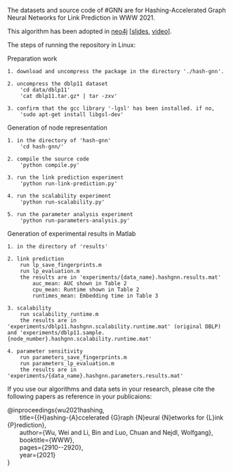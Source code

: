 The datasets and source code of #GNN are for Hashing-Accelerated Graph Neural Networks for Link Prediction in WWW 2021.

This algorithm has been adopted in [neo4j](https://neo4j.com/docs/graph-data-science/current/machine-learning/node-embeddings/hashgnn/) [[slides](https://archive.fosdem.org/2023/schedule/event/graph_hashgnn/attachments/slides/5992/export/events/attachments/graph_hashgnn/slides/5992/HashGNN_FOSDEM_slides.pdf), [video](https://www.youtube.com/watch?v=fccFuyjNEcM&t=621s)].

The steps of running the repository in Linux:

Preparation work

    1. download and uncompress the package in the directory './hash-gnn'. 

    2. uncompress the dblp11 dataset
        'cd data/dblp11'
        'cat dblp11.tar.gz* | tar -zxv'

    3. confirm that the gcc library '-lgsl' has been installed. if no,
        'sudo apt-get install libgsl-dev'


Generation of node representation

    1. in the directory of 'hash-gnn'
        'cd hash-gnn/'

    2. compile the source code
        'python compile.py'

    3. run the link prediction experiment
        'python run-link-prediction.py'

    4. run the scalability experiment
        'python run-scalability.py'

    5. run the parameter analysis experiment
        'python run-parameters-analysis.py'

Generation of experimental results in Matlab

    1. in the directory of 'results'

    2. link prediction
        run lp_save_fingerprints.m
        run lp_evaluation.m
        the results are in 'experiments/{data_name}.hashgnn.results.mat'
            auc_mean: AUC shown in Table 2
            cpu_mean: Runtime shown in Table 2
            runtimes_mean: Embedding time in Table 3

    3. scalability
        run scalability_runtime.m
        the results are in 'experiments/dblp11.hashgnn.scalability.runtime.mat' (original DBLP) and 'experiments/dblp11.sample.{node_number}.hashgnn.scalability.runtime.mat'

    4. parameter sensitivity
        run parameters_save_fingerprints.m
        run parameters_lp_evaluation.m
        the results are in 'experiments/{data_name}.hashgnn.parameters.results.mat'


If you use our algorithms and data sets in your research, please cite the following papers as reference in your publicaions:

@inproceedings{wu2021hashing,  
&emsp;&emsp;title={{H}ashing-{A}ccelerated {G}raph {N}eural {N}etworks for {L}ink {P}rediction},  
&emsp;&emsp;author={Wu, Wei and Li, Bin and Luo, Chuan and Nejdl, Wolfgang},  
&emsp;&emsp;booktitle={WWW},  
&emsp;&emsp;pages={2910--2920},  
&emsp;&emsp;year={2021}  
}
